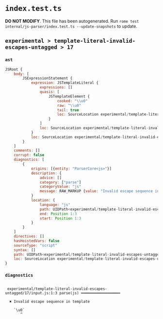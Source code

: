 # `index.test.ts`

**DO NOT MODIFY**. This file has been autogenerated. Run `rome test internal/js-parser/index.test.ts --update-snapshots` to update.

## `experimental > template-literal-invalid-escapes-untagged > 17`

### `ast`

```javascript
JSRoot {
	body: [
		JSExpressionStatement {
			expression: JSTemplateLiteral {
				expressions: []
				quasis: [
					JSTemplateElement {
						cooked: "\\u0"
						raw: "\\u0"
						tail: true
						loc: SourceLocation experimental/template-literal-invalid-escapes-untagged/17/input.js 1:1-1:4
					}
				]
				loc: SourceLocation experimental/template-literal-invalid-escapes-untagged/17/input.js 1:0-1:5
			}
			loc: SourceLocation experimental/template-literal-invalid-escapes-untagged/17/input.js 1:0-1:5
		}
	]
	comments: []
	corrupt: false
	diagnostics: [
		{
			origins: [{entity: "ParserCore<js>"}]
			description: {
				advice: []
				category: ["parse"]
				categoryValue: "js"
				message: RAW_MARKUP {value: "Invalid escape sequence in template"}
			}
			location: {
				language: "js"
				path: UIDPath<experimental/template-literal-invalid-escapes-untagged/17/input.js>
				end: Position 1:3
				start: Position 1:3
			}
		}
	]
	directives: []
	hasHoistedVars: false
	sourceType: "script"
	syntax: []
	path: UIDPath<experimental/template-literal-invalid-escapes-untagged/17/input.js>
	loc: SourceLocation experimental/template-literal-invalid-escapes-untagged/17/input.js 1:0-1:5
}
```

### `diagnostics`

```

 experimental/template-literal-invalid-escapes-untagged/17/input.js:1:3 parse(js) ━━━━━━━━━━━━━━━━━━

  ✖ Invalid escape sequence in template

    `\u0`
       ^


```
